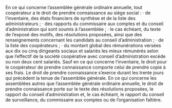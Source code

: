 En ce qui concerne l’assemblée générale ordinaire annuelle, tout coopérateur a le droit de prendre connaissance au siège social :
· de l’inventaire, des états financiers de synthèse et de la liste des administrateurs ;
· des rapports du commissaire aux comptes et du conseil d’administration qui sont soumis à
l’assemblée ;
· le cas échéant, du texte de l’exposé des motifs, des résolutions proposées, ainsi que des
renseignements concernant les candidats au conseil d’administration ;
· de la liste des coopérateurs ;
· du montant global des rémunérations versées aux dix ou cinq dirigeants sociaux et salariés
les mieux rémunérés selon que l’effectif de la société coopérative avec conseil d’administration excède ou non deux cent salariés.
Sauf en ce qui concerne l’inventaire, le droit pour le coopérateur de prendre connaissance comporte celui de prendre copie à ses frais. Le droit de prendre connaissance s’exerce durant les trente jours qui précèdent la tenue de l’assemblée générale.
En ce qui concerne les assemblées autres que l’assemblée générale ordinaire annuelle, le droit de prendre connaissance porte sur le texte des résolutions proposées, le rapport du conseil d’administration et, le cas échéant, le rapport du conseil de surveillance, du commissaire aux comptes ou de l’organisation faîtière.